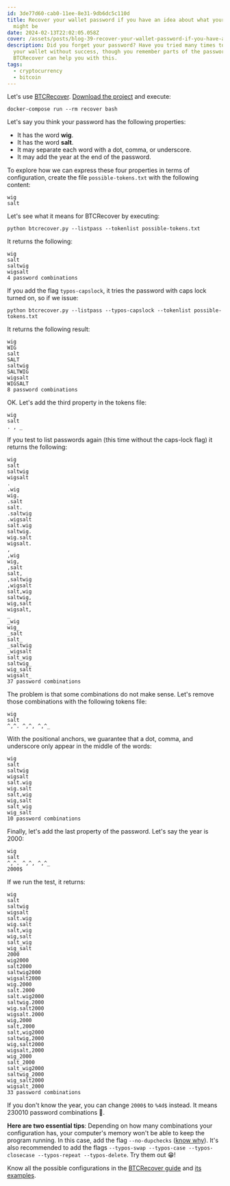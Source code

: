 ```yaml
---
id: 3de77d60-cab0-11ee-8e31-9db6dc5c110d
title: Recover your wallet password if you have an idea about what your password
  might be
date: 2024-02-13T22:02:05.058Z
cover: /assets/posts/blog-39-recover-your-wallet-password-if-you-have-an-idea-about-what-your-password-might-be.png
description: Did you forget your password? Have you tried many times to open
  your wallet without success, though you remember parts of the password?
  BTCRecover can help you with this.
tags:
  - cryptocurrency
  - bitcoin
---
```

Let's use [BTCRecover](https://btcrecover.readthedocs.io/en/latest/). [Download the project](https://github.com/willianantunes/tutorials/tree/master/2024/02/btcrecover) and execute:

```shell
docker-compose run --rm recover bash
```

Let's say you think your password has the following properties:

* It has the word **wig**.
* It has the word **salt**.
* It may separate each word with a dot, comma, or underscore.
* It may add the year at the end of the password.

To explore how we can express these four properties in terms of configuration, create the file `possible-tokens.txt` with the following content:

```
wig
salt
```

Let's see what it means for BTCRecover by executing:

```shell
python btcrecover.py --listpass --tokenlist possible-tokens.txt
```

It returns the following:

```
wig
salt
saltwig
wigsalt
4 password combinations
```

If you add the flag `typos-capslock`, it tries the password with caps lock turned on, so if we issue:

```shell
python btcrecover.py --listpass --typos-capslock --tokenlist possible-tokens.txt
```

It returns the following result:

```
wig
WIG
salt
SALT
saltwig
SALTWIG
wigsalt
WIGSALT
8 password combinations
```

OK. Let's add the third property in the tokens file:

```
wig
salt
. , _
```

If you test to list passwords again (this time without the caps-lock flag) it returns the following:

```
wig
salt
saltwig
wigsalt
.
.wig
wig.
.salt
salt.
.saltwig
.wigsalt
salt.wig
saltwig.
wig.salt
wigsalt.
,
,wig
wig,
,salt
salt,
,saltwig
,wigsalt
salt,wig
saltwig,
wig,salt
wigsalt,
_
_wig
wig_
_salt
salt_
_saltwig
_wigsalt
salt_wig
saltwig_
wig_salt
wigsalt_
37 password combinations
```

The problem is that some combinations do not make sense. Let's remove those combinations with the following tokens file:

```
wig
salt
^,^. ^,^, ^,^_
```

With the positional anchors, we guarantee that a dot, comma, and underscore only appear in the middle of the words:

```
wig
salt
saltwig
wigsalt
salt.wig
wig.salt
salt,wig
wig,salt
salt_wig
wig_salt
10 password combinations
```

Finally, let's add the last property of the password. Let's say the year is 2000:

```
wig
salt
^,^. ^,^, ^,^_
2000$
```

If we run the test, it returns:

```
wig
salt
saltwig
wigsalt
salt.wig
wig.salt
salt,wig
wig,salt
salt_wig
wig_salt
2000
wig2000
salt2000
saltwig2000
wigsalt2000
wig.2000
salt.2000
salt.wig2000
saltwig.2000
wig.salt2000
wigsalt.2000
wig,2000
salt,2000
salt,wig2000
saltwig,2000
wig,salt2000
wigsalt,2000
wig_2000
salt_2000
salt_wig2000
saltwig_2000
wig_salt2000
wigsalt_2000
33 password combinations
```

If you don't know the year, you can change `2000$` to `%4d$` instead. It means 230010 password combinations 🤯.

**Here are two essential tips**: Depending on how many combinations your configuration has, your computer's memory won't be able to keep the program running. In this case, add the flag `--no-dupchecks` ([know why](https://btcrecover.readthedocs.io/en/latest/Limitations_and_Caveats/#memory)). It's also recommended to add the flags `--typos-swap --typos-case --typos-closecase --typos-repeat --typos-delete`. Try them out 😁!

Know all the possible configurations in the [BTCRecover guide](https://btcrecover.readthedocs.io/en/latest/tokenlist_file/) and [its examples](https://github.com/willianantunes/btcrecover/tree/master/docs/Usage_Examples).
